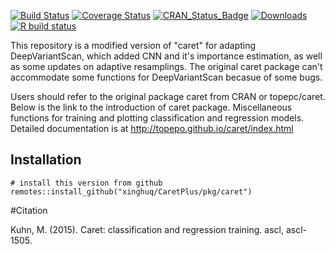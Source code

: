 [![Build Status](https://travis-ci.org/topepo/caret.svg?topepo=master)](https://travis-ci.org/topepo/caret)
[![Coverage Status](https://coveralls.io/repos/topepo/caret/badge.svg?branch=master)](https://coveralls.io/r/topepo/caret?branch=master)
[![CRAN_Status_Badge](http://www.r-pkg.org/badges/version/caret)](http://cran.r-project.org/web/packages/caret)
[![Downloads](http://cranlogs.r-pkg.org/badges/caret)](http://cran.rstudio.com/package=caret)
[![R build status](https://github.com/topepo/caret/workflows/R-CMD-check/badge.svg)](https://github.com/topepo/caret/actions)
  
This repository is a modified version of "caret" for adapting DeepVariantScan, which added CNN and it's importance estimation, as well as some updates on adaptive resamplings. 
The original caret package can't accommodate some functions for DeepVariantScan becasue of some bugs. 

Users should refer to the original package caret from CRAN or topepc/caret. Below is the link to the introduction of caret package.
Miscellaneous functions for training and plotting classification and regression models.  Detailed documentation is at http://topepo.github.io/caret/index.html
## Installation 
``````{r}
# install this version from github
remotes::install_github("xinghuq/CaretPlus/pkg/caret")
``````
#Citation

Kuhn, M. (2015). Caret: classification and regression training. ascl, ascl-1505.
